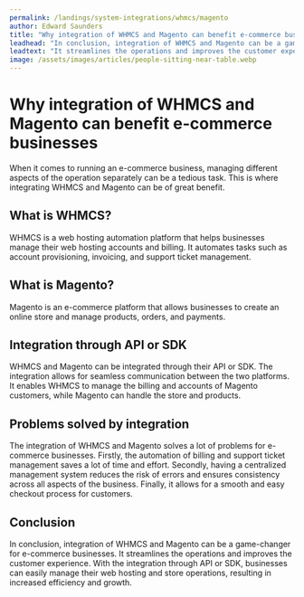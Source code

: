 ```yaml
---
permalink: /landings/system-integrations/whmcs/magento
author: Edward Saunders
title: "Why integration of WHMCS and Magento can benefit e-commerce businesses"
leadhead: "In conclusion, integration of WHMCS and Magento can be a game-changer for e-commerce businesses"
leadtext: "It streamlines the operations and improves the customer experience. With the integration through API or SDK, businesses can easily manage their web hosting and store operations, resulting in increased efficiency and growth."
image: /assets/images/articles/people-sitting-near-table.webp
---
```

<div class="arttext">
  <h1>Why integration of WHMCS and Magento can benefit e-commerce businesses</h1>

  <p>When it comes to running an e-commerce business, managing different aspects of the operation separately can be a tedious task. This is where integrating WHMCS and Magento can be of great benefit.</p>

  <h2>What is WHMCS?</h2>

  <p>WHMCS is a web hosting automation platform that helps businesses manage their web hosting accounts and billing. It automates tasks such as account provisioning, invoicing, and support ticket management.</p>

  <h2>What is Magento?</h2>

  <p>Magento is an e-commerce platform that allows businesses to create an online store and manage products, orders, and payments.</p>

  <h2>Integration through API or SDK</h2>

  <p>WHMCS and Magento can be integrated through their API or SDK. The integration allows for seamless communication between the two platforms. It enables WHMCS to manage the billing and accounts of Magento customers, while Magento can handle the store and products.</p>

  <h2>Problems solved by integration</h2>

  <p>The integration of WHMCS and Magento solves a lot of problems for e-commerce businesses. Firstly, the automation of billing and support ticket management saves a lot of time and effort. Secondly, having a centralized management system reduces the risk of errors and ensures consistency across all aspects of the business. Finally, it allows for a smooth and easy checkout process for customers.</p>

  <h2>Conclusion</h2>

  <p>In conclusion, integration of WHMCS and Magento can be a game-changer for e-commerce businesses. It streamlines the operations and improves the customer experience. With the integration through API or SDK, businesses can easily manage their web hosting and store operations, resulting in increased efficiency and growth.</p>

</div>